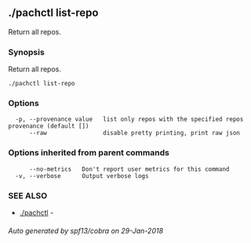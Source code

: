 ## ./pachctl list-repo

Return all repos.

### Synopsis


Return all repos.

```
./pachctl list-repo
```

### Options

```
  -p, --provenance value   list only repos with the specified repos provenance (default [])
      --raw                disable pretty printing, print raw json
```

### Options inherited from parent commands

```
      --no-metrics   Don't report user metrics for this command
  -v, --verbose      Output verbose logs
```

### SEE ALSO
* [./pachctl](./pachctl.md)	 - 

###### Auto generated by spf13/cobra on 29-Jan-2018
